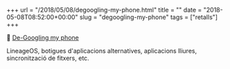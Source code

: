 +++
url = "/2018/05/08/degoogling-my-phone.html"
title = ""
date = "2018-05-08T08:52:00+00:00"
slug = "degoogling-my-phone"
tags = ["retalls"]
+++

📎 [De-Googling my phone](https://piware.de/post/2018-05-01-android-degoogle/)

LineageOS, botigues d'aplicacions alternatives, aplicacions lliures, sincronització de fitxers, etc.

